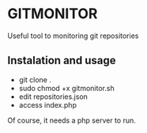 GITMONITOR
==========

Useful tool to monitoring git repositories

## Instalation and usage

- git clone .
- sudo chmod +x gitmonitor.sh
- edit repositories.json 
- access index.php

Of course, it needs a php server to run.
